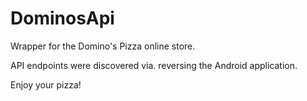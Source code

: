 # DominosApi
Wrapper for the Domino's Pizza online store.

API endpoints were discovered via. reversing the Android application.

Enjoy your pizza!